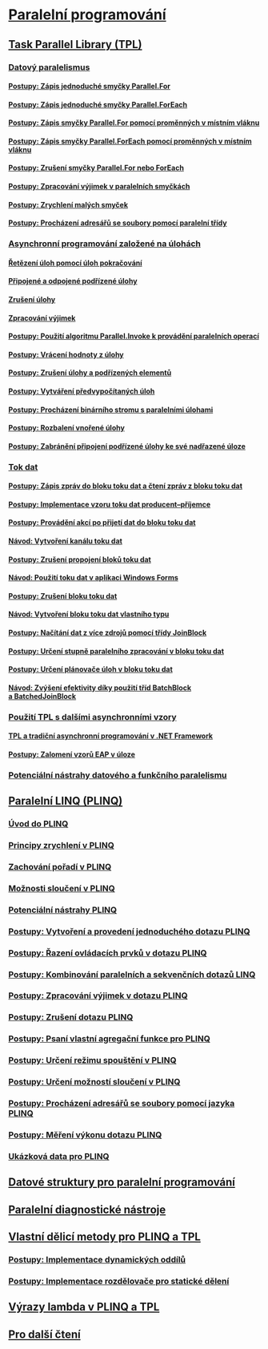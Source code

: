 # [Paralelní programování](index.md)
## [Task Parallel Library (TPL)](task-parallel-library-tpl.md)
### [Datový paralelismus](data-parallelism-task-parallel-library.md)
#### [Postupy: Zápis jednoduché smyčky Parallel.For](how-to-write-a-simple-parallel-for-loop.md)
#### [Postupy: Zápis jednoduché smyčky Parallel.ForEach](how-to-write-a-simple-parallel-foreach-loop.md)
#### [Postupy: Zápis smyčky Parallel.For pomocí proměnných v místním vláknu](how-to-write-a-parallel-for-loop-with-thread-local-variables.md)
#### [Postupy: Zápis smyčky Parallel.ForEach pomocí proměnných v místním vláknu](how-to-write-a-parallel-foreach-loop-with-thread-local-variables.md)
#### [Postupy: Zrušení smyčky Parallel.For nebo ForEach](how-to-cancel-a-parallel-for-or-foreach-loop.md)
#### [Postupy: Zpracování výjimek v paralelních smyčkách](how-to-handle-exceptions-in-parallel-loops.md)
#### [Postupy: Zrychlení malých smyček](how-to-speed-up-small-loop-bodies.md)
#### [Postupy: Procházení adresářů se soubory pomocí paralelní třídy](how-to-iterate-file-directories-with-the-parallel-class.md)
### [Asynchronní programování založené na úlohách](task-based-asynchronous-programming.md)
#### [Řetězení úloh pomocí úloh pokračování](chaining-tasks-by-using-continuation-tasks.md)
#### [Připojené a odpojené podřízené úlohy](attached-and-detached-child-tasks.md)
#### [Zrušení úlohy](task-cancellation.md)
#### [Zpracování výjimek](exception-handling-task-parallel-library.md)
#### [Postupy: Použití algoritmu Parallel.Invoke k provádění paralelních operací](how-to-use-parallel-invoke-to-execute-parallel-operations.md)
#### [Postupy: Vrácení hodnoty z úlohy](how-to-return-a-value-from-a-task.md)
#### [Postupy: Zrušení úlohy a podřízených elementů](how-to-cancel-a-task-and-its-children.md)
#### [Postupy: Vytváření předvypočítaných úloh](how-to-create-pre-computed-tasks.md)
#### [Postupy: Procházení binárního stromu s paralelními úlohami](how-to-traverse-a-binary-tree-with-parallel-tasks.md)
#### [Postupy: Rozbalení vnořené úlohy](how-to-unwrap-a-nested-task.md)
#### [Postupy: Zabránění připojení podřízené úlohy ke své nadřazené úloze](how-to-prevent-a-child-task-from-attaching-to-its-parent.md)
### [Tok dat](dataflow-task-parallel-library.md)
#### [Postupy: Zápis zpráv do bloku toku dat a čtení zpráv z bloku toku dat](how-to-write-messages-to-and-read-messages-from-a-dataflow-block.md)
#### [Postupy: Implementace vzoru toku dat producent–příjemce](how-to-implement-a-producer-consumer-dataflow-pattern.md)
#### [Postupy: Provádění akcí po přijetí dat do bloku toku dat](how-to-perform-action-when-a-dataflow-block-receives-data.md)
#### [Návod: Vytvoření kanálu toku dat](walkthrough-creating-a-dataflow-pipeline.md)
#### [Postupy: Zrušení propojení bloků toku dat](how-to-unlink-dataflow-blocks.md)
#### [Návod: Použití toku dat v aplikaci Windows Forms](walkthrough-using-dataflow-in-a-windows-forms-application.md)
#### [Postupy: Zrušení bloku toku dat](how-to-cancel-a-dataflow-block.md)
#### [Návod: Vytvoření bloku toku dat vlastního typu](walkthrough-creating-a-custom-dataflow-block-type.md)
#### [Postupy: Načítání dat z více zdrojů pomocí třídy JoinBlock](how-to-use-joinblock-to-read-data-from-multiple-sources.md)
#### [Postupy: Určení stupně paralelního zpracování v bloku toku dat](how-to-specify-the-degree-of-parallelism-in-a-dataflow-block.md)
#### [Postupy: Určení plánovače úloh v bloku toku dat](how-to-specify-a-task-scheduler-in-a-dataflow-block.md)
#### [Návod: Zvýšení efektivity díky použití tříd BatchBlock a BatchedJoinBlock](walkthrough-using-batchblock-and-batchedjoinblock-to-improve-efficiency.md)
### [Použití TPL s dalšími asynchronními vzory](using-tpl-with-other-asynchronous-patterns.md)
#### [TPL a tradiční asynchronní programování v .NET Framework](tpl-and-traditional-async-programming.md)
#### [Postupy: Zalomení vzorů EAP v úloze](how-to-wrap-eap-patterns-in-a-task.md)
### [Potenciální nástrahy datového a funkčního paralelismu](potential-pitfalls-in-data-and-task-parallelism.md)
## [Paralelní LINQ (PLINQ)](parallel-linq-plinq.md)
### [Úvod do PLINQ](introduction-to-plinq.md)
### [Principy zrychlení v PLINQ](understanding-speedup-in-plinq.md)
### [Zachování pořadí v PLINQ](order-preservation-in-plinq.md)
### [Možnosti sloučení v PLINQ](merge-options-in-plinq.md)
### [Potenciální nástrahy PLINQ](potential-pitfalls-with-plinq.md)
### [Postupy: Vytvoření a provedení jednoduchého dotazu PLINQ](how-to-create-and-execute-a-simple-plinq-query.md)
### [Postupy: Řazení ovládacích prvků v dotazu PLINQ](how-to-control-ordering-in-a-plinq-query.md)
### [Postupy: Kombinování paralelních a sekvenčních dotazů LINQ](how-to-combine-parallel-and-sequential-linq-queries.md)
### [Postupy: Zpracování výjimek v dotazu PLINQ](how-to-handle-exceptions-in-a-plinq-query.md)
### [Postupy: Zrušení dotazu PLINQ](how-to-cancel-a-plinq-query.md)
### [Postupy: Psaní vlastní agregační funkce pro PLINQ](how-to-write-a-custom-plinq-aggregate-function.md)
### [Postupy: Určení režimu spouštění v PLINQ](how-to-specify-the-execution-mode-in-plinq.md)
### [Postupy: Určení možností sloučení v PLINQ](how-to-specify-merge-options-in-plinq.md)
### [Postupy: Procházení adresářů se soubory pomocí jazyka PLINQ](how-to-iterate-file-directories-with-plinq.md)
### [Postupy: Měření výkonu dotazu PLINQ](how-to-measure-plinq-query-performance.md)
### [Ukázková data pro PLINQ](plinq-data-sample.md)
## [Datové struktury pro paralelní programování](data-structures-for-parallel-programming.md)
## [Paralelní diagnostické nástroje](parallel-diagnostic-tools.md)
## [Vlastní dělicí metody pro PLINQ a TPL](custom-partitioners-for-plinq-and-tpl.md)
### [Postupy: Implementace dynamických oddílů](how-to-implement-dynamic-partitions.md)
### [Postupy: Implementace rozdělovače pro statické dělení](how-to-implement-a-partitioner-for-static-partitioning.md)
## [Výrazy lambda v PLINQ a TPL](lambda-expressions-in-plinq-and-tpl.md)
## [Pro další čtení](for-further-reading-parallel-programming.md)
